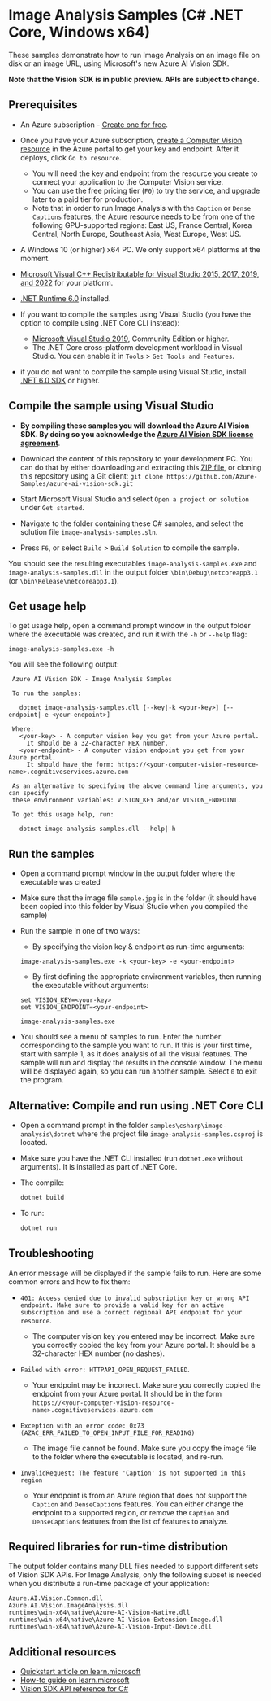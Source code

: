 # Image Analysis Samples (C# .NET Core, Windows x64)

These samples demonstrate how to run Image Analysis on an image file on disk or an image URL, using Microsoft's new Azure AI Vision SDK.

**Note that the Vision SDK is in public preview. APIs are subject to change.**

## Prerequisites

* An Azure subscription - [Create one for free](https://azure.microsoft.com/free/cognitive-services/).

* Once you have your Azure subscription, [create a Computer Vision resource](https://portal.azure.com/#create/Microsoft.CognitiveServicesComputerVision) in the Azure portal to get your key and endpoint. After it deploys, click `Go to resource`.

  * You will need the key and endpoint from the resource you create to connect your application to the Computer Vision service.
  * You can use the free pricing tier (`F0`) to try the service, and upgrade later to a paid tier for production.
  * Note that in order to run Image Analysis with the `Caption` or `Dense Captions` features, the Azure resource needs to be from one of the following GPU-supported regions: East US, France Central, Korea Central, North Europe, Southeast Asia, West Europe, West US.

* A Windows 10 (or higher) x64 PC. We only support x64 platforms at the moment.

* [Microsoft Visual C++ Redistributable for Visual Studio 2015, 2017, 2019, and 2022](https://learn.microsoft.com/cpp/windows/latest-supported-vc-redist) for your platform.

* [.NET Runtime 6.0](https://dotnet.microsoft.com/download/dotnet/6.0) installed.

* If you want to compile the samples using Visual Studio (you have the option to compile using .NET Core CLI instead):
  * [Microsoft Visual Studio 2019](https://www.visualstudio.com/), Community Edition or higher.
  * The .NET Core cross-platform development workload in Visual Studio. You can enable it in `Tools` \> `Get Tools and Features`.

* if you do not want to compile the sample using Visual Studio, install [.NET 6.0 SDK](https://dotnet.microsoft.com/download/dotnet/6.0) or higher.

## Compile the sample using Visual Studio

* **By compiling these samples you will download the Azure AI Vision SDK. By doing so you acknowledge the [Azure AI Vision SDK license agreement](https://aka.ms/azai/vision/license)**.

* Download the content of this repository to your development PC. You can do that by either downloading and extracting this [ZIP file](https://github.com/Azure-Samples/azure-ai-vision-sdk/archive/master.zip), or cloning this repository using a Git client: `git clone https://github.com/Azure-Samples/azure-ai-vision-sdk.git`

* Start Microsoft Visual Studio and select `Open a project or solution` under `Get started`.

* Navigate to the folder containing these C# samples, and select the solution file `image-analysis-samples.sln`.

* Press `F6`, or select `Build` \> `Build Solution` to compile the sample.

You should see the resulting executables `image-analysis-samples.exe` and `image-analysis-samples.dll` in the output folder `\bin\Debug\netcoreapp3.1` (or `\bin\Release\netcoreapp3.1`).

## Get usage help

To get usage help, open a command prompt window in the output folder where the executable was created, and run it with the `-h` or `--help` flag:
```
image-analysis-samples.exe -h
```

You will see the following output:
```
 Azure AI Vision SDK - Image Analysis Samples

 To run the samples:

   dotnet image-analysis-samples.dll [--key|-k <your-key>] [--endpoint|-e <your-endpoint>]

 Where:
   <your-key> - A computer vision key you get from your Azure portal.
     It should be a 32-character HEX number.
   <your-endpoint> - A computer vision endpoint you get from your Azure portal.
     It should have the form: https://<your-computer-vision-resource-name>.cognitiveservices.azure.com

 As an alternative to specifying the above command line arguments, you can specify
 these environment variables: VISION_KEY and/or VISION_ENDPOINT.

 To get this usage help, run:

   dotnet image-analysis-samples.dll --help|-h
```

## Run the samples

* Open a command prompt window in the output folder where the executable was created

* Make sure that the image file `sample.jpg` is in the folder (it should have been copied into this folder by Visual Studio when you compiled the sample)

* Run the sample in one of two ways:
  * By specifying the vision key & endpoint as run-time arguments:
  ```
  image-analysis-samples.exe -k <your-key> -e <your-endpoint>
  ```
  * By first defining the appropriate environment variables, then running the executable without arguments:
  ```
  set VISION_KEY=<your-key>
  set VISION_ENDPOINT=<your-endpoint>

  image-analysis-samples.exe
  ```

* You should see a menu of samples to run. Enter the number corresponding to the sample you want to run. If this is your first time, start with sample 1, as it does analysis of all the visual features. The sample will run and display the results in the console window. The menu will be displayed again, so you can run another sample. Select `0` to exit the program.

## Alternative: Compile and run using .NET Core CLI

* Open a command prompt in the folder `samples\csharp\image-analysis\dotnet` where the project file `image-analysis-samples.csproj` is located.

* Make sure you have the .NET CLI installed (run `dotnet.exe` without arguments). It is installed as part of .NET Core.

* The compile:
    ```cmd
    dotnet build
    ```

* To run:
    ```cmd
    dotnet run
    ```

## Troubleshooting

An error message will be displayed if the sample fails to run. Here are some common errors and how to fix them:

* `401: Access denied due to invalid subscription key or wrong API endpoint. Make sure to provide a valid key for an active subscription and use a correct regional API endpoint for your resource`.
  * The computer vision key you entered may be incorrect. Make sure you correctly copied the key from your Azure portal. It should be a 32-character HEX number (no dashes).

* `Failed with error: HTTPAPI_OPEN_REQUEST_FAILED`.
  * Your endpoint may be incorrect. Make sure you correctly copied the endpoint from your Azure portal. It should be in the form `https://<your-computer-vision-resource-name>.cognitiveservices.azure.com`

* `Exception with an error code: 0x73 (AZAC_ERR_FAILED_TO_OPEN_INPUT_FILE_FOR_READING)`
  * The image file cannot be found. Make sure you copy the image file to the folder where the executable is located, and re-run.

* `InvalidRequest: The feature 'Caption' is not supported in this region`
  * Your endpoint is from an Azure region that does not support the `Caption` and `DenseCaptions` features. You can either change the endpoint to a supported region, or remove the `Caption` and `DenseCaptions` features from the list of features to analyze.

## Required libraries for run-time distribution

The output folder contains many DLL files needed to support different sets of Vision SDK APIs. For Image Analysis, only the following subset is needed when you distribute a run-time package of your application:

```
Azure.AI.Vision.Common.dll
Azure.AI.Vision.ImageAnalysis.dll
runtimes\win-x64\native\Azure-AI-Vision-Native.dll
runtimes\win-x64\native\Azure-AI-Vision-Extension-Image.dll
runtimes\win-x64\native\Azure-AI-Vision-Input-Device.dll
```

## Additional resources

* [Quickstart article on learn.microsoft](https://learn.microsoft.com/azure/cognitive-services/computer-vision/quickstarts-sdk/image-analysis-client-library-40?tabs=visual-studio%2Cwindows&pivots=programming-language-csharp)
* [How-to guide on learn.microsoft](https://learn.microsoft.com/azure/cognitive-services/computer-vision/how-to/call-analyze-image-40?tabs=csharp)
* [Vision SDK API reference for C#](https://learn.microsoft.com/dotnet/api/azure.ai.vision.imageanalysis?view=azure-dotnet-preview)


